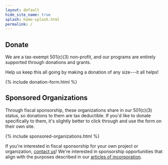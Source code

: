 ```yaml
---
layout: default
hide_site_name: true
splash: home-splash.html
permalink: /
---
```


## Donate
We are a tax-exempt 501(c)(3) non-profit, and our programs are entirely supported through donations and grants.

Help us keep this all going by making a donation of any size---it all helps!

{% include donation-form.html %}

## Sponsored Organizations

Through fiscal sponsorship, these organizations share in our 501(c)(3) status, so donations to them are tax deductible. If you'd like to donate specifically to them, it's slightly better to click through and use the form on their own site.

{% include sponsored-organizations.html %}

If you're interested in fiscal sponsorship for your own project or organization, [contact us](mailto:team@districtciviclabs.org)! We're interested in sponsorship opportunities that align with the purposes described in our [articles of incorporation](/docs/articles).
